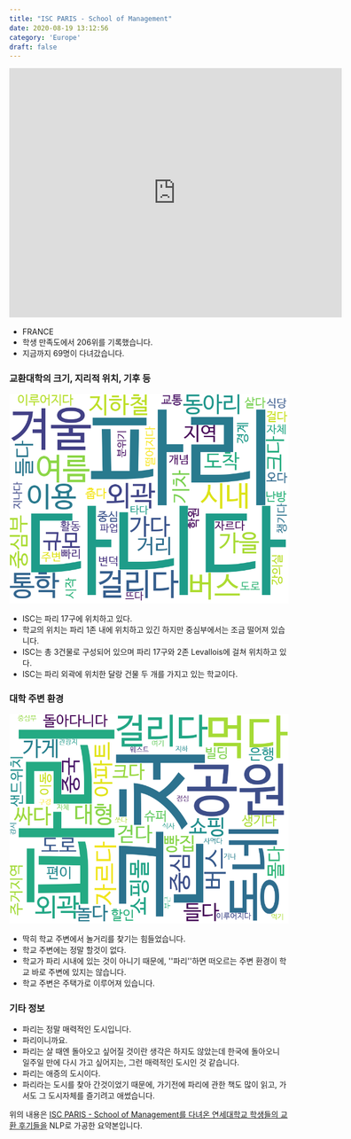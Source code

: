 ```yaml
---
title: "ISC PARIS - School of Management"
date: 2020-08-19 13:12:56
category: 'Europe'
draft: false
---
```


<iframe
width="600"
height="450"
frameborder="0" style="border:0"
src="https://www.google.com/maps/embed/v1/place?key=AIzaSyC9e1AME-pVmWC4hBpFdu5S4dKzyepa3HQ&q=ISC+PARIS+-+School+of+Management&center=48.8926991,2.3010645&zoom=14" allowfullscreen>
</iframe>

* FRANCE
* 학생 만족도에서 206위를 기록했습니다.
* 지금까지 69명이 다녀갔습니다. 

### 교환대학의 크기, 지리적 위치, 기후 등

![gen_info-WordCloud](../univ_wordclouds_okt/gen_info/FR000010_gen_info_okt.png)

* ISC는 파리 17구에 위치하고 있다.
* 학교의 위치는 파리 1존 내에 위치하고 있긴 하지만 중심부에서는 조금 떨어져 있습니다.
* ISC는 총 3건물로 구성되어 있으며 파리 17구와 2존 Levallois에 걸쳐 위치하고 있다.
* ISC는 파리 외곽에 위치한 달랑 건물 두 개를 가지고 있는 학교이다.


### 대학 주변 환경

![env_info-WordCloud](../univ_wordclouds_okt/env_info/FR000010_env_info_okt.png)

* 딱히 학교 주변에서 놀거리를 찾기는 힘들었습니다.
* 학교 주변에는 정말 할것이 없다.
* 학교가 파리 시내에 있는 것이 아니기 때문에, ''파리''하면 떠오르는 주변 환경이 학교 바로 주변에 있지는 않습니다.
* 학교 주변은 주택가로 이루어져 있습니다.


### 기타 정보

* 파리는 정말 매력적인 도시입니다.
* 파리이니까요.
* 파리는 살 때엔 돌아오고 싶어질 것이란 생각은 하지도 않았는데 한국에 돌아오니 일주일 만에 다시 가고 싶어지는, 그런 매력적인 도시인 것 같습니다.
* 파리는 애증의 도시이다.
* 파리라는 도시를 찾아 간것이었기 때문에, 가기전에 파리에 관한 책도 많이 읽고, 가서도 그 도시자체를 즐기려고 애썼습니다.


위의 내용은 [ISC PARIS - School of Management를 다녀온 연세대학교 학생들의 교환 후기들을](http://oia.yonsei.ac.kr/partner/expReport.asp?ucode=FR000010&bgbn=A) NLP로 가공한 요약본입니다. 
